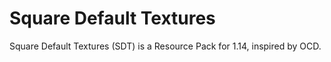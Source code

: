 # Square Default Textures

Square Default Textures (SDT) is a Resource Pack for 1.14, inspired by OCD.
